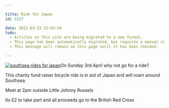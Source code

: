 ```yaml
---

title: Ride for Japan
id: 2127

date: 2011-03-23 22:54:34
todo:
  - Articles on this site are being migrated to a new format.
  - This page has been automatically migrated, but requires a manual check-&-tune to ensure the format and links all work as expected.
  - This message will remain on this page until it has been checked.

---
```


[![southsea rides for japan](/public/assets/ride-japan2-205x300.png "southsea rides for japan")](/assets/ride-japan2.png)On Sunday 3rd April why not go for a ride?

This charity fund raiser bicycle ride is in aid of Japan and will roam around Southsea.

Meet at 2pm outside Little Johnny Russels

Its £2 to take part and all proceeds go to the British Red Cross[](http://www.pompeybug.co.uk/2011/03/ride-for-japan/ride-japan/)[
](http://www.pompeybug.co.uk/2011/03/ride-for-japan/ride-japan-3/)